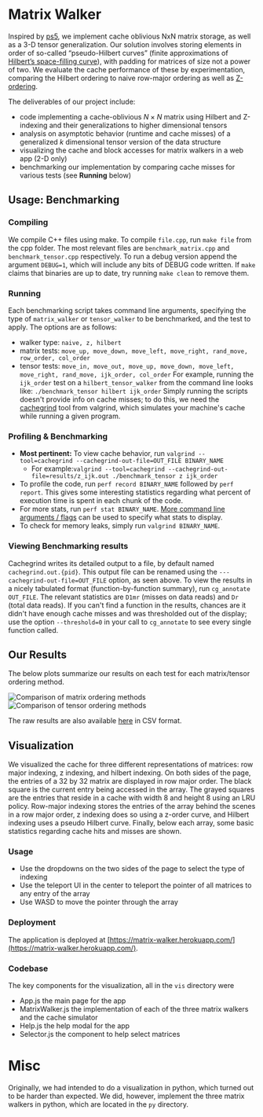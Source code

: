 # Matrix Walker
Inspired by [ps5](http://courses.csail.mit.edu/6.851/spring21/psets/ps5.pdf), we implement cache oblivious NxN matrix storage, as well as a 3-D tensor generalization. Our solution involves storing elements in order of so-called “pseudo-Hilbert curves” (finite approximations of [Hilbert’s space-filling curve](https://en.wikipedia.org/wiki/Hilbert_curve)), with padding for matrices of size not a power of two. We evaluate the cache performance of these by experimentation, comparing the Hilbert ordering to naive row-major ordering as well as [Z-ordering](https://en.wikipedia.org/wiki/Z-order).

The deliverables of our project include:

- code implementing a cache-oblivious $N\times N$ matrix using Hilbert and Z-indexing and their generalizations to higher dimensional tensors
- analysis on asymptotic behavior (runtime and cache misses) of a generalized $k$ dimensional tensor version of the data structure
- visualizing the cache and block accesses for matrix walkers in a web app (2-D only)
- benchmarking our implementation by comparing cache misses for various tests (see **Running** below)

## Usage: Benchmarking

### Compiling
We compile C++ files using make. To compile ```file.cpp```, run ```make file``` from the cpp folder. The most relevant files are ```benchmark_matrix.cpp``` and ```benchmark_tensor.cpp``` respectively.
To run a debug version append the argument ```DEBUG=1```, which will include any bits of DEBUG code written. If `make` claims that binaries are up to date, try running ```make clean``` to remove them.

### Running
Each benchmarking script takes command line arguments, specifying the type of ```matrix_walker``` or ```tensor_walker``` to be benchmarked, and the test to apply. The options are as follows:
* walker type: ```naive, z, hilbert```
* matrix tests: ```move_up, move_down, move_left, move_right, rand_move, row_order, col_order```
* tensor tests: ```move_in, move_out, move_up, move_down, move_left, move_right, rand_move, ijk_order, col_order```
For example, running the ```ijk_order``` test on a ```hilbert_tensor_walker``` from the command line looks like:
```./benchmark_tensor hilbert ijk_order```
Simply running the scripts doesn't provide info on cache misses; to do this, we need the [cachegrind](https://valgrind.org/docs/manual/cg-manual.html) tool from valgrind, which simulates your machine's cache while running a given program.

### Profiling & Benchmarking
* **Most pertinent:** To view cache behavior, run ```valgrind --tool=cachegrind --cachegrind-out-file=OUT_FILE BINARY_NAME``` 
  * For example:```valgrind --tool=cachegrind --cachegrind-out-file=results/z_ijk.out ./benchmark_tensor z ijk_order```
* To profile the code, run ```perf record BINARY_NAME``` followed by ```perf report```. This gives some interesting statistics regarding what percent of execution time is spent in each chunk of the code.
* For more stats, run ```perf stat BINARY_NAME```. [More command line arguments / flags](https://man7.org/linux/man-pages/man1/perf-stat.1.html) can be used to specify what stats to display.
* To check for memory leaks, simply run ```valgrind BINARY_NAME```.

### Viewing Benchmarking results
Cachegrind writes its detailed output to a file, by default named ```cachegrind.out.{pid}```. This output file can be renamed using the `---cachegrind-out-file=OUT_FILE` option, as seen above.
To view the results in a nicely tabulated format (function-by-function summary), run `cg_annotate OUT_FILE`. The relevant statistics are `D1mr` (misses on data reads) and `Dr` (total data reads). If you can't find a function in the results, chances are it didn't have enough cache misses and was thresholded out of the display; use the option `--threshold=0` in your call to `cg_annotate` to see every single function called.

## Our Results
The below plots summarize our results on each test for each matrix/tensor ordering method.

![Comparison of matrix ordering methods](./matrix_plot.png)
![Comparison of tensor ordering methods](./tensor_plot.png)

The raw results are also available [here](https://www.dropbox.com/s/q2987cdrk82oynn/benchmark_results.csv?dl=0) in CSV format.

## Visualization

We visualized the cache for three different representations of matrices: row major indexing, z indexing, and hilbert indexing. On both sides of the page, the entries of a 32 by 32 matrix are displayed in row major order. The black square is the current entry being accessed in the array. The grayed squares are the entries that reside in a cache with width 8 and height 8 using an LRU policy. Row-major indexing stores the entries of the array behind the scenes in a row major order, z indexing does so using a z-order curve, and Hilbert indexing uses a pseudo Hilbert curve. Finally, below each array, some basic statistics regarding cache hits and misses are shown.

### Usage
- Use the dropdowns on the two sides of the page to select the type of indexing
- Use the teleport UI in the center to teleport the pointer of all matrices to any entry of the array
- Use WASD to move the pointer through the array

### Deployment
The application is deployed at [https://matrix-walker.herokuapp.com/](https://matrix-walker.herokuapp.com/).

### Codebase
The key components for the visualization, all in the `vis` directory were

- App.js the main page for the app
- MatrixWalker.js the implementation of each of the three matrix walkers and the cache simulator
- Help.js the help modal for the app
- Selector.js the component to help select matrices

# Misc

Originally, we had intended to do a visualization in python, which turned out to be harder than expected. We did, however, implement the three matrix walkers in python, which are located in the ```py``` directory.

